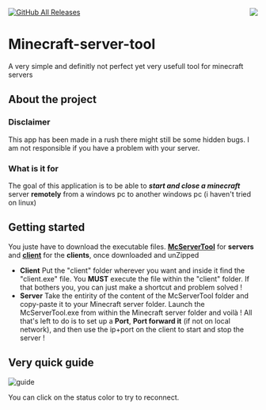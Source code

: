 [![GitHub All Releases](https://img.shields.io/github/downloads/UnlikelyBuddy1/Minecraft-server-tool/total?style=for-the-badge)](https://github.com/UnlikelyBuddy1/Minecraft-server-tool/releases/tag/1) 
<img align="right" src=https://user-images.githubusercontent.com/52712038/94177688-3ffa2c00-fe9a-11ea-9adb-641294fcfd73.png> 
# Minecraft-server-tool
A very simple and definitly not perfect yet very usefull tool for minecraft servers 

## About the project
### Disclaimer
This app has been made in a rush there might still be some hidden bugs. I am not responsible if you have a problem with your server.
### What is it for
The goal of this application is to be able to ***start and close a minecraft*** server **remotely** from a windows pc to another windows pc (i haven't tried on linux)

## Getting started
You juste have to download the executable files. [**McServerTool**](https://github.com/UnlikelyBuddy1/Minecraft-server-tool/releases/download/1/McServerTool.rar) for **servers** and [**client**](https://github.com/UnlikelyBuddy1/Minecraft-server-tool/releases/download/1/client.rar) for the **clients**, once downloaded and unZipped
- **Client**
Put the "client" folder wherever you want and inside it find the "client.exe" file. You **MUST** execute the file within the "client" folder. If that bothers you, you can just make a shortcut and problem solved !
- **Server**
Take the entirity of the content of the McServerTool folder and copy-paste it to your Minecraft server folder. Launch the McServerTool.exe from within the Minecraft server folder and voilà ! All that's left to do is to set up a **Port**, **Port forward it** (if not on local network), and then use the ip+port on the client to start and stop the server !
## Very quick guide
![guide](https://user-images.githubusercontent.com/52712038/94177523-f578af80-fe99-11ea-92a0-7750fd79c723.png)

You can click on the status color to try to reconnect.

